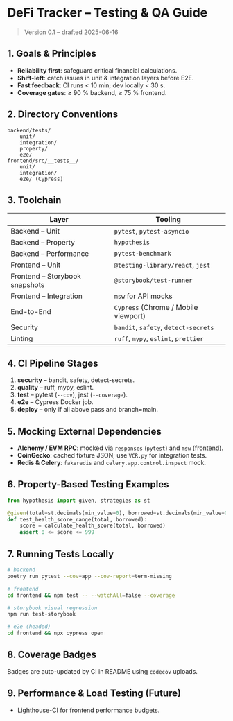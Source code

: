 # DeFi Tracker – Testing & QA Guide

> Version 0.1 – drafted 2025-06-16

## 1. Goals & Principles
- **Reliability first**: safeguard critical financial calculations.
- **Shift-left**: catch issues in unit & integration layers before E2E.
- **Fast feedback**: CI runs < 10 min; dev locally < 30 s.
- **Coverage gates**: ≥ 90 % backend, ≥ 75 % frontend.

## 2. Directory Conventions
```
backend/tests/
    unit/
    integration/
    property/
    e2e/
frontend/src/__tests__/
    unit/
    integration/
    e2e/ (Cypress)
```

## 3. Toolchain
| Layer | Tooling |
|-------|---------|
| Backend – Unit | `pytest`, `pytest-asyncio` |
| Backend – Property | `hypothesis` |
| Backend – Performance | `pytest-benchmark` |
| Frontend – Unit | `@testing-library/react`, `jest` |
| Frontend – Storybook snapshots | `@storybook/test-runner` |
| Frontend – Integration | `msw` for API mocks |
| End-to-End | `Cypress` (Chrome / Mobile viewport) |
| Security | `bandit`, `safety`, `detect-secrets` |
| Linting | `ruff`, `mypy`, `eslint`, `prettier` |

## 4. CI Pipeline Stages
1. **security** – bandit, safety, detect-secrets.
2. **quality** – ruff, mypy, eslint.
3. **test** – pytest (`--cov`), jest (`--coverage`).
4. **e2e** – Cypress Docker job.
5. **deploy** – only if all above pass and branch=main.

## 5. Mocking External Dependencies
- **Alchemy / EVM RPC**: mocked via `responses` (`pytest`) and `msw` (frontend).
- **CoinGecko**: cached fixture JSON; use `VCR.py` for integration tests.
- **Redis & Celery**: `fakeredis` and `celery.app.control.inspect` mock.

## 6. Property-Based Testing Examples
```python
from hypothesis import given, strategies as st

@given(total=st.decimals(min_value=0), borrowed=st.decimals(min_value=0))
def test_health_score_range(total, borrowed):
    score = calculate_health_score(total, borrowed)
    assert 0 <= score <= 999
```

## 7. Running Tests Locally
```bash
# backend
poetry run pytest --cov=app --cov-report=term-missing

# frontend
cd frontend && npm test -- --watchAll=false --coverage

# storybook visual regression
npm run test-storybook

# e2e (headed)
cd frontend && npx cypress open
```

## 8. Coverage Badges
Badges are auto-updated by CI in README using `codecov` uploads.

## 9. Performance & Load Testing (Future)
- Lighthouse-CI for frontend performance budgets. 